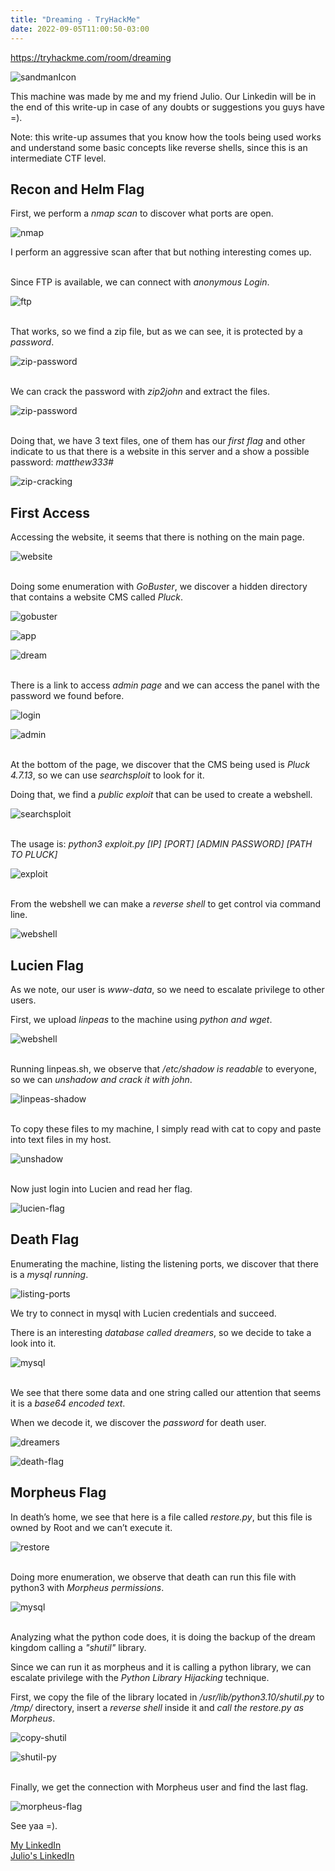 ```yaml
---
title: "Dreaming - TryHackMe"
date: 2022-09-05T11:00:50-03:00
---
```


https://tryhackme.com/room/dreaming

![sandmanIcon](/dreaming/sandmanIcon.jpg)

This machine was made by me and my friend Julio. Our Linkedin will be in the end of this write-up in case of any doubts or suggestions you guys have =).

Note: this write-up assumes that you know how the tools being used works and understand some basic concepts like reverse shells, since this is an intermediate CTF level.

## **Recon and Helm Flag**

First, we perform a *nmap scan* to discover what ports are open.

![nmap](/dreaming/initial-nmap.png)

I perform an aggressive scan after that but nothing interesting comes up.

\
Since FTP is available, we can connect with *anonymous Login*.

![ftp](/dreaming/ftp-anonymous.png)

\
That works, so we find a zip file, but as we can see, it is protected by a *password*.

![zip-password](/dreaming/zip-password-protected.png)

\
We can crack the password with *zip2john* and extract the files.

![zip-password](/dreaming/zip-cracking.png)

\
Doing that, we have 3 text files, one of them has our *first flag* and other indicate to us that there is a website in this server and a show a possible password: *matthew333#*

![zip-cracking](/dreaming/reading-files.png)

## **First Access**

Accessing the website, it seems that there is nothing on the main page.

![website](/dreaming/website.png)

\
Doing some enumeration with *GoBuster*, we discover a hidden directory that contains a website CMS called *Pluck*.

![gobuster](/dreaming/gobuster.png)

![app](/dreaming/accessing-app.png)

![dream](/dreaming/accessing-dream.png)

\
There is a link to access *admin page* and we can access the panel with the password we found before.

![login](/dreaming/admin-login.png)

![admin](/dreaming/admin-panel.png)

\
At the bottom of the page, we discover that the CMS being used is *Pluck 4.7.13*, so we can use *searchsploit* to look for it.  

Doing that, we find a *public exploit* that can be used to create a webshell.

![searchsploit](/dreaming/searchsploit.png)

\
The usage is: *python3 exploit.py [IP] [PORT] [ADMIN PASSWORD] [PATH TO PLUCK]*

![exploit](/dreaming/using-exploit.png)

\
From the webshell we can make a *reverse shell* to get control via command line.

![webshell](/dreaming/webshell.png)

## **Lucien Flag**

As we note, our user is *www-data*, so we need to escalate privilege to other users.  

First, we upload *linpeas* to the machine using *python and wget*.

![webshell](/dreaming/linpeas-download.png)

\
Running linpeas.sh, we observe that */etc/shadow is readable* to everyone, so we can *unshadow and crack it with john*.

![linpeas-shadow](/dreaming/linpeas-shadow.png)

\
To copy these files to my machine, I simply read with cat to copy and paste into text files in my host.

![unshadow](/dreaming/cracking-lucien.png)

\
Now just login into Lucien and read her flag.

![lucien-flag](/dreaming/lucien-flag.png)

## **Death Flag**

Enumerating the machine, listing the listening ports, we discover that there is a *mysql running*.

![listing-ports](/dreaming/listing-ports.png)

We try to connect in mysql with Lucien credentials and succeed.  

There is an interesting *database called dreamers*, so we decide to take a look into it.

![mysql](/dreaming/connecting-mysql.png)

\
We see that there some data and one string called our attention that seems it is a *base64 encoded text*.  

When we decode it, we discover the *password* for death user.

![dreamers](/dreaming/mysql-password.png)

![death-flag](/dreaming/death-flag.png)

## **Morpheus Flag**

In death’s home, we see that here is a file called *restore.py*, but this file is owned by Root and we can’t execute it.

![restore](/dreaming/restore-py.png)

\
Doing more enumeration, we observe that death can run this file with python3 with *Morpheus permissions*.

![mysql](/dreaming/first-use.png)

\
Analyzing what the python code does, it is doing the backup of the dream kingdom calling a *"shutil"* library. 

Since we can run it as morpheus and it is calling a python library, we can escalate privilege with the *Python Library Hijacking* technique.

First, we copy the file of the library located in */usr/lib/python3.10/shutil.py* to */tmp/* directory, insert a *reverse shell* inside it and *call the restore.py as Morpheus*.

![copy-shutil](/dreaming/copy-shutil.png)

![shutil-py](/dreaming/shutil-py.png)

\
Finally, we get the connection with Morpheus user and find the last flag.

![morpheus-flag](/dreaming/morpheus-flag.png)

See yaa =).

[My LinkedIn](https://www.linkedin.com/in/eduardo-bido-541430193/)  
[Julio's LinkedIn](https://www.linkedin.com/in/julio-cfa/)